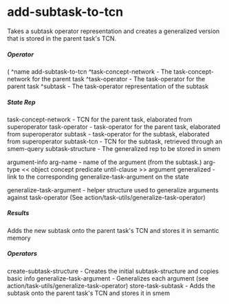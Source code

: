 # add-subtask-to-tcn 

Takes a subtask operator representation and creates a generalized version that
is stored in the parent task's TCN. 

##### Operator #####

(<o> ^name add-subtask-to-tcn
     ^task-concept-network <tcn>  - The task-concept-network for the parent task
     ^task-operator  - The task-operator for the parent task
     ^subtask        - The task-operator representation of the subtask


##### State Rep #####

task-concept-network - TCN for the parent task, elaborated from superoperator
task-operator - task-operator for the parent task, elaborated from superoperator
subtask       - task-operator for the subtask, elaborated from superoperator
subtask-tcn   - TCN for the subtask, retrieved through an smem-query
subtask-structure - The generalized rep to be stored in smem

argument-info
  arg-name <arg-name> - name of the argument (from the subtask.<arg-name>)
  arg-type << object concept predicate until-clause >>
  argument <arg>
  generalized <gen>  - link to the corresponding generalize-task-argument on the state

generalize-task-argument - helper structure used to generalize arguments against task-operator
  (See action/task-utils/generalize-task-operator)


##### Results ######

Adds the new subtask onto the parent task's TCN and stores it in semantic memory

##### Operators #####

create-subtask-structure - Creates the initial subtask-structure and copies basic info
generalize-task-argument - Generalizes each argument (see action/task-utils/generalize-task-operator)
store-task-subtask       - Adds the subtask onto the parent task's TCN and stores it in smem


